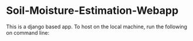 # Soil-Moisture-Estimation-Webapp
This is a django based app. To host on the local machine, run the following on command line:
<kjgjgb>
